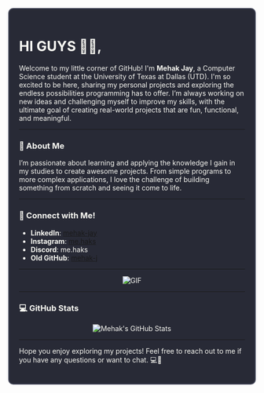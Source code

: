 <div style="border: 2px solid #44475a; padding: 20px; border-radius: 10px; background-color: #282a36; color: #f8f8f2;">

# HI GUYS 🌠🔅,

Welcome to my little corner of GitHub! I'm **Mehak Jay**, a Computer Science student at the University of Texas at Dallas (UTD). I'm so excited to be here, sharing my personal projects and exploring the endless possibilities programming has to offer. I’m always working on new ideas and challenging myself to improve my skills, with the ultimate goal of creating real-world projects that are fun, functional, and meaningful.

---

### 🖤 About Me

I’m passionate about learning and applying the knowledge I gain in my studies to create awesome projects. From simple programs to more complex applications, I love the challenge of building something from scratch and seeing it come to life.

---

### 📱 Connect with Me!

- **LinkedIn**: [mehak-jay](https://www.linkedin.com/in/mehak-jay)
- **Instagram**: [me.haks](https://www.instagram.com/me.haks)
- **Discord**: me.haks
- **Old GitHub**: [mehak-j](https://github.com/mehak-j) 
---

<!-- Centered Anime Cat Gif -->
<p align="center">
  <img src="https://user-images.githubusercontent.com/74038190/212748830-4c709398-a386-4761-84d7-9e10b98fbe6e.gif" alt="GIF">
</p>

---

### 💻 GitHub Stats

<p align="center">
  <img src="https://github-readme-stats.vercel.app/api?username=mehakjay&show_icons=true&hide_title=true&count_private=true&hide=prs&theme=dracula" alt="Mehak's GitHub Stats">
</p>

---

Hope you enjoy exploring my projects! Feel free to reach out to me if you have any questions or want to chat. 💻💫

</div>


